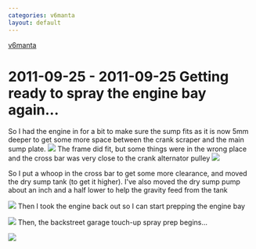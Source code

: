 ```yaml
---
categories: v6manta
layout: default
---
```


[v6manta](/v6manta)

# 2011-09-25 - 2011-09-25 Getting ready to spray the engine bay again...
So I had the engine in for a bit to make sure the sump fits as it is now 5mm deeper to get some more space between the crank scraper and the main sump plate.
![](/img/v6manta/manta0481.jpg)
The frame did fit, but some things were in the wrong place and the cross bar was very close to the crank alternator pulley
![](/img/v6manta/manta0482.jpg)

So I put a whoop in the cross bar to get some more clearance, and moved the dry sump tank (to get it higher). I've also moved the dry sump pump about an inch and a half lower to help the gravity feed from the tank

![](/img/v6manta/manta0483.jpg)
Then I took the engine back out so I can start prepping the engine bay

![](/img/v6manta/manta0484.jpg)
Then, the backstreet garage touch-up spray prep begins...

![](/img/v6manta/manta0485.jpg)